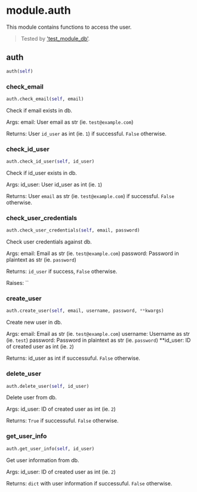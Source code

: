 # module.auth

This module contains functions to access the user.

> Tested by ['test_module_db'](test_module_db.md).


## auth
```python
auth(self)
```

### check_email
```python
auth.check_email(self, email)
```

Check if email exists in db.

Args:
    email: User email as str (ie. `test@example.com`)

Returns:
    User `id_user` as int (ie. `1`) if successful. `False` otherwise.

### check_id_user
```python
auth.check_id_user(self, id_user)
```

Check if id_user exists in db.

Args:
    id_user: User id_user as int (ie. `1`)

Returns:
    User `email` as str (ie. `test@example.com`) if successful. `False` otherwise.

### check_user_credentials
```python
auth.check_user_credentials(self, email, password)
```

Check user credentials against db.

Args:
    email: Email as str (ie. `test@example.com`)
    password: Password in plaintext as str (ie. `password`)

Returns:
    `id_user` if success, `False` otherwise.

Raises:
    ``

### create_user
```python
auth.create_user(self, email, username, password, **kwargs)
```

Create new user in db.

Args:
    email: Email as str (ie. `test@example.com`)
    username: Username as str (ie. `test`)
    password: Password in plaintext as str (ie. `password`)
    **id_user: ID of created user as int (ie. `2`)

Returns:
    id_user as int if successuful. `False` otherwise.

### delete_user
```python
auth.delete_user(self, id_user)
```

Delete user from db.

Args:
    id_user: ID of created user as int (ie. `2`)

Returns:
    `True` if successuful. `False` otherwise.

### get_user_info
```python
auth.get_user_info(self, id_user)
```

Get user information from db.

Args:
    id_user: ID of created user as int (ie. `2`)

Returns:
    `dict` with user information if successuful. `False` otherwise.

